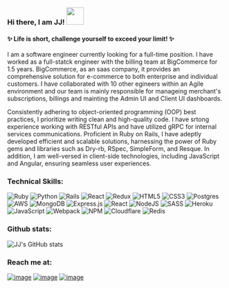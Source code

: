 ### Hi there, I am JJ!  <img src=https://media.giphy.com/media/5tmSbqO8XgdMeWyUcP/giphy.gif width='40' height='40'>
#### :sparkles: Life is short, challenge yourself to exceed your limit! :sparkles:

I am a software engineer currently looking for a full-time position. I have worked as a full-statck engineer with the billing team at BigCommerce for 1.5 years.  BigCommerce, as an saas company, it provides an comprehensive solution for e-commerce to both enterprise and individual customers. I have collaborated with 10 other egineers within an Agile environment and our team is mainly responsible for manageing merchant's subscriptions, billings and mainting the Admin UI and Client UI dashboards.

Consistently adhering to object-oriented programming (OOP) best practices, I prioritize writing clean and high-quality code. I have srtong experience working with RESTful APIs and have utilized gRPC for internal services communications.
Proficient in Ruby on Rails, I have adeptly developed efficient and scalable solutions, harnessing the power of Ruby gems and libraries such as Dry-rb, RSpec, SimpleForm, and Resque. In addition, I am well-versed in client-side technologies, including JavaScript and Angular, ensuring seamless user experiences.

### Technical Skills:

![Ruby](https://img.shields.io/badge/ruby-%23CC342D.svg?style=for-the-badge&logo=ruby&logoColor=white) ![Python](https://img.shields.io/badge/python-3670A0?style=for-the-badge&logo=python&logoColor=ffdd54) ![Rails](https://img.shields.io/badge/rails-%23CC0000.svg?style=for-the-badge&logo=ruby-on-rails&logoColor=white) ![React](https://img.shields.io/badge/react-%2320232a.svg?style=for-the-badge&logo=react&logoColor=%2361DAFB) ![Redux](https://img.shields.io/badge/redux-%23593d88.svg?style=for-the-badge&logo=redux&logoColor=white) ![HTML5](https://img.shields.io/badge/html5-%23E34F26.svg?style=for-the-badge&logo=html5&logoColor=white) ![CSS3](https://img.shields.io/badge/css3-%231572B6.svg?style=for-the-badge&logo=css3&logoColor=white) ![Postgres](https://img.shields.io/badge/postgres-%23316192.svg?style=for-the-badge&logo=postgresql&logoColor=white) ![AWS](https://img.shields.io/badge/AWS-%23FF9900.svg?style=for-the-badge&logo=amazon-aws&logoColor=white) ![MongoDB](https://img.shields.io/badge/MongoDB-%234ea94b.svg?style=for-the-badge&logo=mongodb&logoColor=white) ![Express.js](https://img.shields.io/badge/express.js-%23404d59.svg?style=for-the-badge&logo=express&logoColor=%2361DAFB) ![React](https://img.shields.io/badge/react-%2320232a.svg?style=for-the-badge&logo=react&logoColor=%2361DAFB) ![NodeJS](https://img.shields.io/badge/node.js-6DA55F?style=for-the-badge&logo=node.js&logoColor=white) ![SASS](https://img.shields.io/badge/SASS-hotpink.svg?style=for-the-badge&logo=SASS&logoColor=white) ![Heroku](https://img.shields.io/badge/heroku-%23430098.svg?style=for-the-badge&logo=heroku&logoColor=white) ![JavaScript](https://img.shields.io/badge/javascript-%23323330.svg?style=for-the-badge&logo=javascript&logoColor=%23F7DF1E) ![Webpack](https://img.shields.io/badge/webpack-%238DD6F9.svg?style=for-the-badge&logo=webpack&logoColor=black) ![NPM](https://img.shields.io/badge/NPM-%23000000.svg?style=for-the-badge&logo=npm&logoColor=white) ![Cloudflare](https://img.shields.io/badge/Cloudflare-F38020?style=for-the-badge&logo=Cloudflare&logoColor=white) ![Redis](https://img.shields.io/badge/redis-%23DD0031.svg?style=for-the-badge&logo=redis&logoColor=white)


### Github stats:
![JJ's GitHub stats](https://github-readme-stats.vercel.app/api?username=jjzhang329&theme=buefy&show_icons=true)


### Reach me at:
[![image](https://img.shields.io/badge/LinkedIn-0077B5?style=for-the-badge&logo=linkedin&logoColor=white)](https://www.linkedin.com/in/jing-jing-zhang-888a05a5/)
[![image](https://img.shields.io/badge/Email-D14836?style=for-the-badge&logo=email&logoColor=white)](mailto:ariel_jingjingzhang@hotmail.com)
[![image](https://img.shields.io/badge/AngelList-b6b9b9?style=for-the-badge&logo=AngelList&logoColor=black)](https://angel.co/u/jing-jing-zhang)
<!--
**jjzhang329/jjzhang329** is a ✨ _special_ ✨ repository because its `README.md` (this file) appears on your GitHub profile.

Here are some ideas to get you started:

- 🔭 I’m currently working on ...
- 🌱 I’m currently learning ...
- 👯 I’m looking to collaborate on ...
- 🤔 I’m looking for help with ...
- 💬 Ask me about ...
- 📫 How to reach me: ...
- 😄 Pronouns: ...
- ⚡ Fun fact: ...
-->
